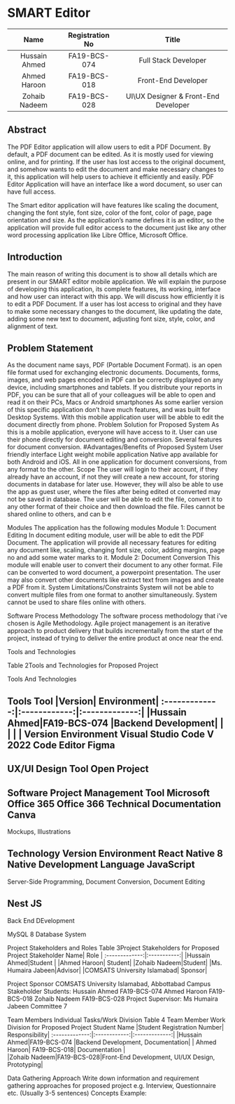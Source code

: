 <h1>SMART Editor</h1>
 
|Name           |Registration No| Title        |
:-------------: |:------------:|:-------------:|
| Hussain Ahmed | FA19-BCS-074 |Full Stack Developer |
| Ahmed Haroon  | FA19-BCS-018 | Front-End Developer |
| Zohaib Nadeem | FA19-BCS-028 | UI\UX Designer & Front-End Developer |

<h2>Abstract</h2>

The PDF Editor application will allow users to edit a PDF Document. By default, a PDF document can be edited. As it is mostly used for viewing online, and for printing. If the user has lost access to the original document, and somehow wants to edit the document and make necessary changes to it, this application will help users to achieve it efficiently and easily. PDF Editor Application will have an interface like a word document, so user can have full access. 

The Smart editor application will have features like scaling the document, changing the font style, font size, color of the font, color of page, page orientation and size. As the application’s name defines it is an editor, so the application will provide full editor access to the document just like any other word processing application like Libre Office, Microsoft Office.  

<h2>Introduction</h2>
The main reason of writing this document is to show all details which are present in our SMART editor mobile application. We will explain the purpose of developing this application, its complete features, its working, interface and how user can interact with this app. 
We will discuss how efficiently it is to edit a PDF Document. If a user has lost access to original and they have to make some necessary changes to the document, like updating the date, adding some new text to document, adjusting font size, style, color, and alignment of text. 
<h2>Problem Statement</h2>
As the document name says, PDF (Portable Document Format). is an open file format used for exchanging electronic documents. Documents, forms, images, and web pages encoded in PDF can be correctly displayed on any device, including smartphones and tablets. If you distribute your reports in PDF, you can be sure that all of your colleagues will be able to open and read it on their PCs, Macs or Android smartphones
As some earlier version of this specific application don’t have much features, and was built for Desktop Systems. With this mobile application user will be abble to edit the document directly from phone. 
Problem Solution for Proposed System
As this is a mobile application, everyone will have access to it. 
User can use their phone directly for document editing and conversion. 
Several features for document conversion. 
#Advantages/Benefits of Proposed System
User friendly interface
Light weight mobile application
Native app available for both Android and iOS. 
All in one application for document conversions, from any format to the other. 
Scope
The user will login to their account, if they already have an account, if not they will create a new account, for storing documents in database for later use. However, they will also be able to use the app as guest user, where the files after being edited ot converted may not be saved in database. 
The user will be able to edit the file, convert it to any other format of their choice and then download the file. 
Files cannot be shared online to others, and can b e

Modules
The application has the following modules
Module 1:  Document Editing
In document editing module, user will be able to edit the PDF Document. The application will provide all necessary features for editing any document like, scaling, changing font size, color, adding margins, page no and add some water marks to it. 
Module 2:  Document Conversion
This module will enable user to convert their document to any other format. File can be converted to word document, a powerpoint presentation. 
The user may also convert other documents like extract text from images and create a PDF from it. 
System Limitations/Constraints
System will not be able to convert multiple files from one format to another simultaneously. System cannot be used to share files online with others. 
	
Software Process Methodology
The software process methodology that i’ve chosen is Agile Methodology. 
Agile project management is an iterative approach to product delivery that builds incrementally from the start of the project, instead of trying to deliver the entire product at once near the end.


Tools and Technologies


Table 2Tools and Technologies for Proposed Project



Tools
And
Technologies


Tools
Tool   |Version| Environment|
:-------------:|:------------:|:-------------:|	
|Hussain Ahmed|FA19-BCS-074	|Backend Development|
|              |            |                    |
Version
Environment
Visual Studio Code
V 2022
Code Editor
Figma 
-
UX/UI Design Tool 
Open Project
-
Software Project Management Tool
Microsoft Office 365
Office 366
Technical Documentation
Canva
-
Mockups, Illustrations






Technology
Version
Environment
React Native
8
Native Development Language 
JavaScript
-
Server-Side Programming, Document Conversion, Document Editing


Nest JS
-
Back End DEvelopment


MySQL 
8
Database System


Project Stakeholders and Roles
Table 3Project Stakeholders for Proposed Project
Stakeholder Name| Role | 
:-------------:|:-----------:|
|Hussain Ahmed|Student |
|Ahmed Haroon| Student|
|Zohaib Nadeem|Student|
|Ms. Humaira Jabeen|Advisor|
|COMSATS University Islamabad| Sponsor|

Project Sponsor
COMSATS University Islamabad, Abbottabad Campus
Stakeholder
  Students:
Hussain Ahmed FA19-BCS-074
Ahmed Haroon FA19-BCS-018
Zohaib Nadeem FA19-BCS-028
Project Supervisor: 
Ms Humaira Jabeen
Committee 7 


Team Members Individual Tasks/Work Division
Table 4 Team Member Work Division for Proposed Project
Student Name   |Student Registration Number| Responsibility|
:-------------:|:------------:|:-------------:|	
|Hussain Ahmed|FA19-BCS-074	|Backend Development, Documentation|
|	Ahmed Haroon|	FA19-BCS-018|	Documentation	|	
|Zohaib Nadeem|FA19-BCS-028|Front-End Development, UI/UX Design, Prototyping|






Data Gathering Approach
Write down information and requirement gathering approaches for proposed project e.g. Interview, Questionnaire etc. (Usually 3-5 sentences)	
Concepts
Example:













